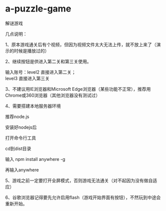 # a-puzzle-game
解谜游戏

几点说明：  

1、原本游戏通关后有个视频，但因为视频文件太大无法上传，就不放上来了（演示的时候是播放过的）  



2、继续按钮是供进入第二关和第三关使用。  

输入账号：level2 直接进入第二关；  
level3 直接进入第三关  



3、不建议用IE浏览器和Microsoft Edge浏览器（某些功能不正常），推荐用Chrome或360浏览器（其他浏览器没有测试过）  




4、需要搭建本地服务器环境  

推荐node.js  

安装好nodejs后  

打开命令行工具  

cd到dist目录  

输入 npm install anywhere -g  

再输入anywhere  



5、游戏之前一定要打开全屏模式，否则游戏无法通关（对不起因为没有做自适应）  

6、谷歌浏览器记得要先允许启用flash（游戏开始界面有按钮），不然玩到中途会重新开始。



